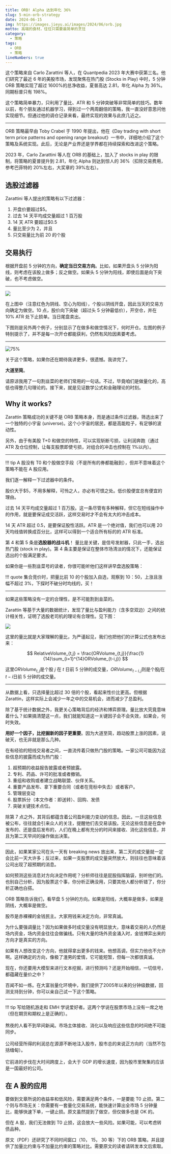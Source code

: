 ```yaml
---
title: ORB! Alpha 达到年化 36%
slug: 5-min-orb-strategy
date: 2024-06-15
img: https://images.jieyu.ai/images/2024/06/orb.jpg
motto: 高端的食材，往往只需要最简单的烹饪
category:
  - 策略
tags:
  - ORB
  - 策略
lineNumbers: true
---
```


这个策略来自 Carlo Zarattini 等人，在 Quantpedia 2023 年大赛中获第三名。他们研究了最近 6 年的美股市场，发现聚焦在热门股 (Stocks in Play) 中时，5 分钟 ORB 策略实现了超过 1600%的总净收益，夏普高达 2.81，年化 Alpha 为 36%。同期标普只有 198%。

这个策略简单暴力，只利用了量比、ATR 和 5 分钟突破等非常简单的技巧。数年以前，有个朋友通过机器学习，得到过一个两周翻倍的策略，我一直没好意思问他实现细节。但通过他的调仓记录来看，最终实现的效果与此庶几近之。

---

ORB 策略最早由 Toby Crabel 于 1990 年提出，他在《Day trading with short term price patterns and opening range breakout》一书中，详细地介绍了这个策略及系统实现。此后，无论是产业界还是学界都在持续探索和改进这个策略。

2023 年，Carlo Zarattini 等人在 ORB 的基础上，加入了 stocks in play 的限制，将策略的夏普提升到 2.81，年化 Alpha 则达到惊人的 36%（扣除交易费用，参考巴菲特的 20%左右，大奖章的 39%左右）。

<!--常常在知乎上看到有人提问，如何挖掘因子和策略？ORB 策略的改进历史能给我们许多启发。一是一个策略值得研究数十年；二是温故而知新是永远的法宝。沉下心来，真正吃透 IT 系统、吃透数据和已有策略，比追风要好得多。-->

<!-- 量比选出 stock in play。一切消息都会反映在量价上，因此，你不需要更多地关心基本面和消息。基本面和消息面是用来解释变化的 -->

<!--如果你对本文引用的资源感兴趣，请转发本文后领取-->

## 选股过滤器

Zarattini 等人提出的策略有以下过滤器：

1. 开盘价要超过$5。
2. 过去 14 天平均成交量超过 1 百万股
3. 14 天 ATR 要超过$0.5
4. 量比至少为 2，并且
5. 只交易量比为前 20 的个股

## 交易执行

根据开盘前 5 分钟的方向，**确定当日交易方向**。比如，如果开盘头 5 分钟为阳线，则考虑在该股上做多；反之做空。如果头 5 分钟为阳线，即使后面是向下突破，也不考虑做空。

---

![](https://images.jieyu.ai/images/2024/06/bldr-5-mins.jpg)

在上图中（注意红色为阴线、空心为阳线），个股以阴线开盘，因此当天的交易方向确定为做空。10 点，股价向下突破（超过头 5 分钟最低价），开空仓，并在 10% ATR 处下止损单。当日尾盘卖出。

下图则是另外两个例子，分别显示了在做多和做空情况下，何时开仓。左图的例子特别提示了，并不是每一次开仓都能获利，仍然有风险因素要考虑。

---

![75%](https://images.jieyu.ai/images/2024/06/orb.jpg)

关于这个策略，如果你还在期待我讲更多，很遗憾。我讲完了。

**大道至简**。

请原谅我用了一句割韭菜的老师们常用的一句话。不过，毕竟咱们是做量化的，高低也得整几句理论的。接下来，就是见证数学公式和金融理论的时刻。

## Why it works?

Zarattin 策略成功的关键不是 ORB 策略本身，而是通过条件过滤器，筛选出来了一个独特的小宇宙 (universe)。这个小宇宙的居民，都是高能粒子，有足够的波动性。

另外，由于有美股 T+0 和做空的特性，可以实现斩断亏损，让利润奔跑（通过 ATR 及仓位控制，让每支股票即使亏损，对组合的冲击也控制在 1%以内）。

---

!!! tip
    A 股没有 T0 和个股做空手段（不是所有的券都能融到），但并不意味着这个策略不能在 A 股应用。

我们逐一解释一下过滤器中的条件。

股价大于$5，不用多解释，可怜之人，亦必有可恨之处。低价股便宜总有便宜的理由。

过去 14 天平均成交量超过 1 百万股。这一条尽管有多种解释，但它在短线操作中的作用，就是要保证成交活跃，这样交易时才不会有太大的冲击成本。

14 天 ATR 超过 0.5，是要保证股性活跃。ATR 是一个绝对值，我们也可以用 20 天均线值转换成百分比，这样可以得到一个适合所有标的的 ATR 标准。

第 4 和第 5 条是**选股器的战斗机**！ 量比是关键，是信号发射器，只此一手，选出热门股 (stock in play)。第 4 条主要是保证在整体市场清淡的情况下，还能保证选出的个股满足要求。

如果你是一些割韭菜号的读者，你很可能听他们这样讲早盘选股策略：

!!! quote
    集合竞价时，把量比前 10 的个股加入自选，观察到 10：50，上涨且涨幅不超过 3%，下探时不破分时均线的，买！

---   

如果这些策略没有一定的合理性，是不可能割到韭菜的。

Zarattin 等基于大量的数据统计，发现了量比与盈利能力（含多空双边）之间的统计相关性，证明了选股老司机的理论有合理性。见下图：

![](https://images.jieyu.ai/images/2024/06/rv-profitability.jpg)

这里的量比就是大家理解的量比，为严谨起见，我们也把他们的计算公式也发布出来：

$$
    RelativeVolume_{t,j} = \frac{ORVolume_{t,j}}{\frac{1}{14}\sum_{i=1}^{14}ORVolume_{t-i,j}}
$$

这里$ORVolume_{t,j}$是个股 $j$ 在 $t$ 日前 5 分钟的成交量，$ORVolume_{t-i,j}$则是个股$j$在$t-i$日前 5 分钟的成交量。

---

从数据上看，只选择量比超过 30 倍的个股，看起来性价比更高。但根据 Zarattin，这样实际上会减少一年之中的交易机会，进而减少了总盈利。

除了基于统计数据之外，我更关心策略背后的经济和博弈原理。量比放大究竟意味着什么？如果搞清楚这一点，我们就能知道这一关键因子会不会失效，如果会，何时失效。

**用好一个因子，比挖掘新的因子更重要**。因为大道至简，趋动股票上涨的因素，说破天，也无非就是那么几种。

在有经验的短线交易者之间，一直流传着只做热门股的策略。一家公司可能因为这些信息的披露而成为热门股：

1. 超预期的收益报告披露或者预披露。
2. 专利、药品、许可的批准或者撤销。
3. 重组和收购或者建立战略联盟、伙伴关系。
4. 重要产品发布、拿下重要合同（或者在竞标中失去）或者客户。
5. 管理层变动
6. 股票拆分（本文作者：即送转）、回购、发债
7. 突破关键技术点位。

除第 7 点之外，其背后都蕴含着公司盈利能力变动的信息。因此，一旦这些信息被公布，往往就会引来众人的关注，提醒他们去交易该股。无论这些信息是在盘中发布的、还是盘后发布的，人们在晚上都有充分的时间来接收、消化这些信息，并且为第二天早间的操作做出决策。

---

因此，如果某家公司在头一天有 breaking news 放出来，第二天的成交量就一定会比前一天大许多；反过来，如果一支股票的成交量突然放大，则往往也意味着该公司出现了超预期的消息。

如何预测这些消息对方向决定作用呢？分析师往往是屁股指挥脑袋，别听他们的。也别自己分析，因为股票这个事，你分析正确没用，只要其他人都分析错了，你分析正确也白搭。

ORB 策略告诉我们，看早盘 5 分钟的方向。如果是阳线，大概率是做多，如果是阴线，大概率是做空。

股市是赤裸裸的金钱民主。大家用钱来决定方向，非常真诚。

为什么要强调量比？因为如果做多时成交量没有明显放大，意味着交易的人仍然是场内资金，场内资金往往会做骗线。只有大量的场外资金涌入时，金钱博弈出来的方向才是真实的方向。

如果有人想改变这个方向，他就得拿出更多的钱来。他想高调，但实力他也不允许啊。这样确定的方向，像极了渣男的爱情，它可能短暂，但每一次都很真诚。

现在，你还要用大模型来进行文本挖掘，进行预测吗？还是开始相信，一切信号，都蕴藏在量价之中？

百闻不如一练。在大富翁量化环境中，我们提供了2005年以来的分钟级数据，回测支持到分钟，你可以亲自己试一下这个策略。

---

!!! tip
    写给随机游走和 EMH 学说爱好者。这两个学说在股票市场上没有一席之地（但在期货和期权上是正确的）。<br><br>熬夜的人看不到早间新闻。市场主体接收、消化以及响应这些信息的时间绝不可能同步。<br><br>公司经营所得的利润总在源源不断地注入股市，股市总的来说正方向的（当然不包括缅甸）。<br><br>它前进的步伐在大时间跨度上，会大于 GDP 的增长速度，因为股市里聚集的应该是一国最好的公司。

## 在 A 股的应用

要做到文章所说的收益率和低风险，需要满足两个条件，一是要能 T0 止损。第二个则与市场无关：你需要有一套量化交易系统，能快速计算出全市场 5 分钟量比，能够快速下单，一键止损。原文虽然提到了做空，但仅做多也是 OK 的。

但在 A 股，我们无法做到 T0 止损，这会放大一些风险。如果可能，可以考虑转债品种。

原文（PDF）还研究了不同时间窗口（10， 15， 30 等）下的 ORB 策略，并且提供了加量比约束与不加量比约束的策略对比。需要原文的读者请转发本文后索取。

<!--
这篇研究来自Carlo Zarattini等人。他们基于市场数据，发现量比与盈利能力（含多空双边）之间的相关性，并证明选股老司机的策略有合理的价值。该策略斩获Quantpedia 2023年度大奖第3名。

他们研究了最近 6 年的美股市场，发现聚焦在热门股 (Stocks in Play) 中时，5 分钟 ORB 策略实现了超过 1600%的总净收益，夏普高达 2.81，年化 Alpha 为 36%。同期标普只有 198%。

这个策略简单暴力，只利用了量比、ATR 和 5 分钟突破等简单快乐的技巧。你值得拥有！


-->
